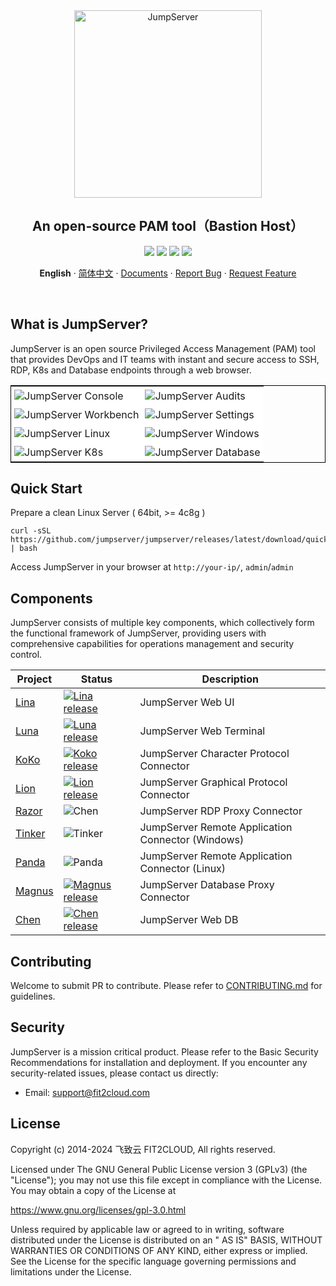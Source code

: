 <div align="center">
  <a name="readme-top"></a>
  <a href="https://jumpserver.org"><img src="https://download.jumpserver.org/images/jumpserver-logo.svg" alt="JumpServer" width="300" /></a>
  
## An open-source PAM tool（Bastion Host）

[![][license-shield]][license-link]
[![][docker-shield]][docker-link]
[![][github-release-shield]][github-release-link]
[![][github-stars-shield]][github-stars-link]

**English** · [简体中文](./README.zh-CN.md) · [Documents][docs-link] · [Report Bug][github-issues-link] · [Request Feature][github-issues-link]
</div>
<br/>

## What is JumpServer?

JumpServer is an open source Privileged Access Management (PAM) tool that provides DevOps and IT teams with instant and secure access to SSH, RDP, K8s and Database endpoints through a web browser.


<!-- TBD: 6 sceenshots(登录、首页、Linux、Windows、Database、K8s、录像审计) -->
<!-- 16:9 3200:1800 -->

<!-- 
1. SSH 
2. RDP 
3. K8s 
4. Database

5. 控制台 - 资产页面
6. 审计台 - 仪表盘
7. 工作台 - 我的资产页面
8. 系统设置 - 远程应用页面 
-->

<table style="border-collapse: collapse; border: 1px solid black;">
  <tr>
    <td style="padding: 5px;background-color:#fff;"><img src= "" alt="JumpServer Console"   /></td>
    <td style="padding: 5px;background-color:#fff;"><img src= "" alt="JumpServer Audits"   /></td>
  </tr>

  <tr>
    <td style="padding: 5px;background-color:#fff;"><img src= "" alt="JumpServer Workbench"   /></td>
    <td style="padding: 5px;background-color:#fff;"><img src= "" alt="JumpServer Settings"   /></td>
  </tr>

  <tr>
    <td style="padding: 5px;background-color:#fff;"><img src= "" alt="JumpServer Linux"   /></td>
    <td style="padding: 5px;background-color:#fff;"><img src= "" alt="JumpServer Windows"   /></td>
  </tr>
  <tr>
    <td style="padding: 5px;background-color:#fff;"><img src= "" alt="JumpServer K8s"   /></td>
    <td style="padding: 5px;background-color:#fff;"><img src= "" alt="JumpServer Database"   /></td>
  </tr>
</table>

## Quick Start
<!-- 只提供环境要求信息、一键安装脚本及登录信息 -->

Prepare a clean Linux Server ( 64bit, >= 4c8g )

```
curl -sSL https://github.com/jumpserver/jumpserver/releases/latest/download/quick_start.sh | bash
```

Access JumpServer in your browser at `http://your-ip/`, `admin`/`admin`

## Components

JumpServer consists of multiple key components, which collectively form the functional framework of JumpServer, providing users with comprehensive capabilities for operations management and security control.

| Project                                                | Status                                                                                                                                                                 | Description                                                                                             |
|--------------------------------------------------------|------------------------------------------------------------------------------------------------------------------------------------------------------------------------|---------------------------------------------------------------------------------------------------------|
| [Lina](https://github.com/jumpserver/lina)             | <a href="https://github.com/jumpserver/lina/releases"><img alt="Lina release" src="https://img.shields.io/github/release/jumpserver/lina.svg" /></a>                   | JumpServer Web UI                                                                                       |
| [Luna](https://github.com/jumpserver/luna)             | <a href="https://github.com/jumpserver/luna/releases"><img alt="Luna release" src="https://img.shields.io/github/release/jumpserver/luna.svg" /></a>                   | JumpServer Web Terminal                                                                                 |
| [KoKo](https://github.com/jumpserver/koko)             | <a href="https://github.com/jumpserver/koko/releases"><img alt="Koko release" src="https://img.shields.io/github/release/jumpserver/koko.svg" /></a>                   | JumpServer Character Protocol Connector                                                                 |
| [Lion](https://github.com/jumpserver/lion-release)     | <a href="https://github.com/jumpserver/lion-release/releases"><img alt="Lion release" src="https://img.shields.io/github/release/jumpserver/lion-release.svg" /></a>   | JumpServer Graphical Protocol Connector                                                                 |
| [Razor](https://github.com/jumpserver/razor)           | <img alt="Chen" src="https://img.shields.io/badge/release-private-red" />                                                                                              | JumpServer RDP Proxy Connector                                                                          |
| [Tinker](https://github.com/jumpserver/tinker)         | <img alt="Tinker" src="https://img.shields.io/badge/release-private-red" />                                                                                            | JumpServer Remote Application Connector (Windows)                                                       |
| [Panda](https://github.com/jumpserver/Panda)           | <img alt="Panda" src="https://img.shields.io/badge/release-private-red" />                                                                                             | JumpServer Remote Application Connector (Linux)                                                         |
| [Magnus](https://github.com/jumpserver/magnus-release) | <a href="https://github.com/jumpserver/magnus-release/releases"><img alt="Magnus release" src="https://img.shields.io/github/release/jumpserver/magnus-release.svg" /> | JumpServer Database Proxy Connector                                                                     |
| [Chen](https://github.com/jumpserver/chen-release)     | <a href="https://github.com/jumpserver/chen-release/releases"><img alt="Chen release" src="https://img.shields.io/github/release/jumpserver/chen-release.svg" />       | JumpServer Web DB                                                                                       |  


## Contributing

Welcome to submit PR to contribute. Please refer to [CONTRIBUTING.md][contributing-link] for guidelines.

## Security

JumpServer is a mission critical product. Please refer to the Basic Security Recommendations for installation and deployment. If you encounter any security-related issues, please contact us directly:

- Email: support@fit2cloud.com

## License

Copyright (c) 2014-2024 飞致云 FIT2CLOUD, All rights reserved.

Licensed under The GNU General Public License version 3 (GPLv3) (the "License"); you may not use this file except in compliance with the License. You may obtain a copy of the License at

https://www.gnu.org/licenses/gpl-3.0.html

Unless required by applicable law or agreed to in writing, software distributed under the License is distributed on an " AS IS" BASIS, WITHOUT WARRANTIES OR CONDITIONS OF ANY KIND, either express or implied. See the License for the specific language governing permissions and limitations under the License.

<!-- JumpServer official link -->
[official-website-en-link]: https://jumpserver.org/
[docs-link]: https://docs.jumpserver.org/
[community-link]: https://community.fit2cloud.com/#/products/jumpserver/downloads
[demo-link]: https://demo.jumpserver.org/
[discord-link]: https://discord.gg/DVz6Hckx
[contributing-link]: https://github.com/jumpserver/jumpserver/blob/dev/CONTRIBUTING.md

<!-- JumpServer Other link-->
[license-link]: https://www.gnu.org/licenses/gpl-3.0.html
[docker-link]: https://hub.docker.com/u/jumpserver
[github-release-shield]: https://img.shields.io/github/v/release/jumpserver/jumpserver
[github-release-link]: https://github.com/jumpserver/jumpserver/releases/latest
[github-stars-shield]: https://img.shields.io/github/stars/jumpserver/jumpserver?color=%231890FF&style=flat-square
[github-stars-link]: https://github.com/jumpserver/jumpserver
[github-issues-link]: https://github.com/jumpserver/jumpserver/issues
[github-trending-link]: https://trendshift.io/repositories/5071

<!-- Shield link-->
[docker-shield]: https://img.shields.io/docker/pulls/jumpserver/jms_all.svg
[license-shield]: https://img.shields.io/github/license/jumpserver/jumpserver
[demo-shield-badge]: https://img.shields.io/badge/ONLINE-online?style=plastic&logo=jameson&logoColor=white&label=TRY%20JUMPSERVER&labelColor=black&color=%23148f76
[discord-shield-badge]: https://img.shields.io/badge/JOIN_US_NOW-ONLINE?style=plastic&logo=discord&logoColor=white&label=DISCORD&labelColor=black&color=%23404eed
[version-ee-shield-badge]: https://img.shields.io/badge/Enterprise-black?style=flat-square&logo=vagrant
[github-trending-shield]: https://trendshift.io/api/badge/repositories/5071

<!-- Image link -->
[image-jumpserver]: https://download.jumpserver.org/images/jumpserver-logo.svg
[image-dashboard]: https://github.com/jumpserver/jumpserver/assets/32935519/014c2230-82d3-4b53-b907-8149ce44bbd0
[image-star]: https://github.com/jumpserver/jumpserver/assets/32935519/76158e65-783d-4f11-81cd-45556a388e63
[image-supported-asset-type]: https://github.com/jumpserver/jumpserver/assets/32935519/8e769007-5449-4e86-b34b-d04e8e484257
[image-system-architecture]: https://github.com/jumpserver/jumpserver/assets/32935519/8a720b4e-19ed-4e3c-a8aa-325d7581005a
